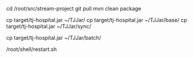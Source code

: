 

cd /root/src/stream-project
git pull
mvn clean package


cp target/tj-hospital.jar ~/TJJar/
cp target/tj-hospital.jar ~/TJJar/base/
cp target/tj-hospital.jar ~/TJJar/sync/


cp target/tj-hospital.jar ~/TJJar/batch/



/root/shell/restart.sh

